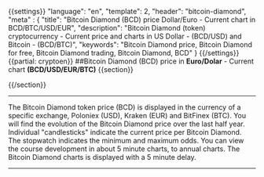 {{settings}}
  "language": "en",
  "template": 2,
  "header": "bitcoin-diamond",
  "meta" : {
    "title": "Bitcoin Diamond (BCD) price Dollar/Euro - Current chart in BCD/BTC/USD/EUR",
    "description": "Bitcoin Diamond (token) cryptocurrency - Current price and charts in US Dollar - (BCD/USD) and Bitcoin - (BCD/BTC)",
    "keywords": "Bitcoin Diamond price, Bitcoin Diamond for free, Bitcoin Diamond trading, Bitcoin Diamond, BCD"
  }
{{/settings}}
{{partial: cryptoen}}
##Bitcoin Diamond (BCD) price in **Euro/Dolar** - Current chart **(BCD/USD/EUR/BTC)**
{{section}}
<script type="text/javascript">
baseUrl = "https://widgets.cryptocompare.com/";
var scripts = document.getElementsByTagName("script");
var embedder = scripts[ scripts.length - 1 ];
(function (){
var appName = encodeURIComponent(window.location.hostname);
if(appName==""){appName="local";}
var s = document.createElement("script");
s.type = "text/javascript";
s.async = true;
var theUrl = baseUrl+'serve/v3/coin/chart?fsym=BCD&tsyms=USD,EUR,BTC';
s.src = theUrl + ( theUrl.indexOf("?") >= 0 ? "&" : "?") + "app=" + appName;
embedder.parentNode.appendChild(s);
})();
</script>
{{/section}}
- - -
The Bitcoin Diamond token price (BCD) is displayed in the currency of a specific exchange, Poloniex (USD),  Kraken (EUR) and BitFinex (BTC). You will find the evolution of the Bitcoin Diamond price over the last half year. Individual "candlesticks" indicate the current price per Bitcoin Diamond. The stopwatch indicates the minimum and maximum odds. You can view the course development in about 5 minute charts, to annual charts. The Bitcoin Diamond charts is displayed with a 5 minute delay.
- - -
